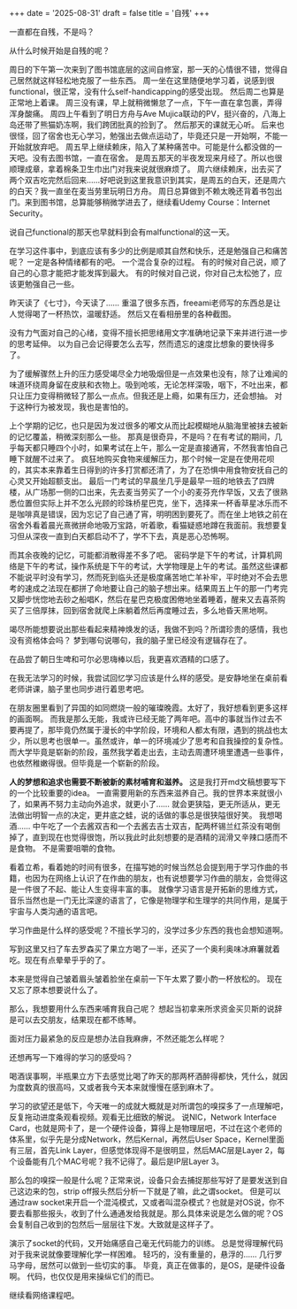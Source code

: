 +++
date = '2025-08-31'
draft = false
title = '自残'
+++

一直都在自残，不是吗？

从什么时候开始是自残的呢？

周日的下午第一次来到了图书馆底层的这间自修室，那一天的心情很不错，觉得自己居然就这样轻松地克服了一些东西。
周一坐在这里随便地学习着，说感到很functional，很正常，没有什么self-handicapping的感受出现。
然后周二也算是正常地上着课。
周三没有课，早上就稍微懒怠了一点，下午一直在拿包裹，弄得浑身酸痛。
周四上午看到了明日方舟与Ave Mujica联动的PV，挺兴奋的，八海上岛还带了熊猫奶冻啊，我们跨团批真的捡到了。
然后那天的课就无心听。
后来也很怪，回了宿舍也无心学习，勉强出去做点运动了，毕竟还只是一开始啊，不能一开始就放弃吧。
周五早上继续赖床，陷入了某种痛苦中。可能是什么都没做的一天吧。没有去图书馆，一直在宿舍。
是周五那天的半夜发现来月经了。所以也很顺理成章，拿着棉条卫生巾出门对我来说就很麻烦了。
周六继续赖床，出去买了两个双吉吃完然后回来……好吧说到这里我意识到其实，是周五的白天，还是周六的白天？我一直坐在麦当劳里玩明日方舟。
周日总算做到不赖太晚还背着书包出门。来到图书馆，总算能够稍微学进去了，继续看Udemy Course：Internet Security。

说自己functional的那天也早就料到会有malfunctional的这一天。

在学习这件事中，到底应该有多少的比例是顺其自然和快乐，还是勉强自己和痛苦呢？
一定是各种情绪都有的吧。
一个混合复杂的过程。
有的时候对自己说，顺了自己的心意才能把才能发挥到最大。
有的时候对自己说，你对自己太松弛了，应该更勉强自己一些。

昨天读了《七寸》，今天读了……
重温了很多东西，freeami老师写的东西总是让人觉得喝了一杯热饮，温暖舒适。
然后又在看相册里的各种截图。

没有力气面对自己的心绪，变得不擅长把思绪用文字准确地记录下来并进行进一步的思考延伸。
以为自己会记得要怎么去写，然而遗忘的速度比想象的要快得多了。

为了缓解骤然上升的压力感受竭尽全力地吸烟但是一点效果也没有，除了让难闻的味道环绕周身留在皮肤和衣物上。吸到呛咳，无论怎样深吸，咽下，不吐出来，都只让压力变得稍微轻了那么一点点。但我还是上瘾，如果有压力，还会想抽。
对于这种行为被发现，我也是害怕的。

上个学期的记忆，也只是因为发过很多的嘟文从而比起模糊地从脑海里被抹去被新的记忆覆盖，稍微深刻那么一些。
那真是很奇异，不是吗？在有考试的期间，几乎每天都只睡四个小时，如果考试在上午，那么一定是直接通宵，不然我害怕自己睡下就醒不过来了。
疯狂地购买食物来缓解压力，那个时候一定是在使用花呗的，其实本来靠着生日得到的许多打赏都还清了，为了在恐惧中用食物安抚自己的心灵又开始超额支出。
最后一门考试的早晨坐几乎是最早一班的地铁去了四牌楼，从广场那一侧的口出来，先去麦当劳买了一个小的麦芬充作早饭，又去了很熟悉位置但实际上并不怎么光顾的珍珠桥星巴克，坐下，选择来一杯香草星冰乐而不是咖啡真是错误，因为忘记了自己通了宵，明明困到要死了。而在坐上地铁之前在宿舍外看着晨光熹微拼命地吸万宝路，听着歌，看猫疑惑地蹲在我面前。我想要复习但从深夜一直到白天都启动不了，学不下去，真是恶心恐怖啊。

而其余夜晚的记忆，可能都消散得差不多了吧。
密码学是下午的考试，计算机网络是下午的考试，操作系统是下午的考试，大学物理是上午的考试。虽然这些课都不能说平时没有学习，然而死到临头还是极度痛苦地亡羊补牢，平时绝对不会去思考的速成之法现在都拼了命地要让自己的脑子想出来。结果周五上午的那一门考完又脚步恍惚地去砂之船唱K，然后在星巴克极度困倦地坐着睡着，醒来又去喜茶购买了三倍厚抹，回到宿舍就爬上床躺着然后再度睡过去，多么地昏天黑地啊。

竭尽所能想要说出那些看起来精神焕发的话，我做不到吗？所谓珍贵的感情，我也没有资格体会吗？
梦到哪句说哪句，我的脑子里已经没有逻辑存在了。

在品尝了朝日生啤和可尔必思嗨棒以后，我更喜欢酒精的口感了。

在我无法学习的时候，我尝试回忆学习应该是什么样的感受。是安静地坐在桌前看老师讲课，脑子里也同步进行着思考吧。

在朋友圈里看到了异国的如同燃烧一般的璀璨晚霞。太好了，我好想看到更多这样的画面啊。
而我是那么无能，我或许已经无能了两年吧。高中的事就当作过去不要再提了，那毕竟仍然属于漫长的中学阶段，环境和人都太有限，遇到的挑战也太少，所以思考也很单一。虽然或许，单一的环境减少了思考和自我操控的复杂性。
而大学毕竟是崭新的阶段，虽然我学着走出去，主动去周遭环境里遭遇一些事件，也依然稚嫩得很。但毕竟是一个崭新的阶段。

**人的梦想和追求也需要不断被新的素材哺育和滋养。**
这是我打开md文稿想要写下的一个比较重要的idea。
一直需要用新的东西来滋养自己。我的世界本来就很小了，如果再不努力主动向外追求，就更小了……
就会更狭隘，更无所适从，更无法做出明智一点的决定，更井底之蛙，说的话做的事总是很狭隘很好笑。
我想喝酒…… 中午吃了一个去酱双吉和一个去酱去吉士双吉，配两杯锡兰红茶没有喝倒掉了，直到现在也觉得很饱，所以我此时此刻想要的是酒精的润滑又辛辣口感而不是食物。
不是需要咀嚼的食物。

看着立希，看着她的时间有很多，在描写她的时候当然总会提到用于学习作曲的书籍，也因为在网络上认识了在作曲的朋友，也有说想要学习作曲的朋友，会觉得这是一件很了不起、能让人生变得丰富的事。
就像学习语言是开拓新的思维方式，音乐当然也是一门无比深邃的语言了，它像是物理学和生理学的共同作用，是属于宇宙与人类沟通的语言吧。

学习作曲是什么样的感受呢？不擅长学习的，没学过多少东西的我也会想知道啊。

写到这里又扫了车去罗森买了果立方喝了一半，还买了一个奥利奥味冰麻薯就着吃。现在有点晕晕乎乎的了。

本来是觉得自己皱着眉头皱着脸坐在桌前一下午太累了要小酌一杯放松的。
现在又忘了原本想要说什么了。

那么，我想要用什么东西来哺育我自己呢？
想起当初拿来所求资金买贝斯的说辞是可以去交朋友，结果现在都不练琴。

面对压力最紧急的反应是想办法自我麻痹，不然还能怎么样呢？

还想再写一下难得的学习的感受吗？

喝酒误事啊，半瓶果立方下去感觉比喝了昨天的那两杯酒醉得都快，凭什么，就因为度数真的很高吗，又或者我今天本来就慢慢在感到麻木了。

学习的欲望还是低下，今天唯一的成就大概就是对所谓包的嗅探多了一点理解吧，反复拖动进度条观看视频。观看无比细致的解说。
说NIC，Network Interface Card，也就是网卡了，是一个硬件设备，算得上是物理层吧，不过在这个老师的体系里，似乎先是分成Network，然后Kernal，再然后User Space，Kernel里面有三层，首先Link Layer，但感觉体现得不是很明显，然后MAC层是Layer 2，每个设备能有几个MAC号呢？我不记得了。最后是IP层Layer 3。

那么包的嗅探一般是什么呢？正常来说，设备只会去捕捉那些写好了是要发送到自己这边来的包，strip off报头然后分析一下就是了嘛，此之谓socket。
但是可以通过raw socket来开启一个混沌模式，又或者叫混杂模式？也就是对OS说，你不要去看那些报头，收到了什么通通发给我就是。那么具体来说是怎么做的呢？OS会复制自己收到的包然后一层层往下发。大致就是这样子了。

演示了socket的代码，又开始痛感自己毫无代码能力的训练。
总是觉得理解代码对于我来说就像要理解化学一样困难。
轻巧的，没有重量的，悬浮的…… 几行罗马字母，居然可以做到一些切实的事。
毕竟，真正在做事的，是OS，是硬件设备啊。
代码，也仅仅是用来操纵它们的而已。

继续看网络课程吧。

